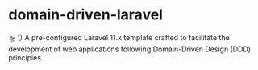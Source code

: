 # domain-driven-laravel
🛸 🔃 A pre-configured Laravel 11.x template crafted to facilitate the development of web applications following Domain-Driven Design (DDD) principles.
